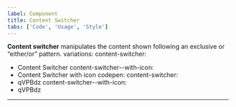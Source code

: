 ```yaml
---
label: Component
title: Content Switcher
tabs: ['Code', 'Usage', 'Style']
---
```


<page-intro>**Content switcher** manipulates the content shown following an exclusive or “either/or” pattern.</page-intro>
variations:
  content-switcher:
  - Content Switcher
  content-switcher--with-icon:
  - Content Switcher with icon
codepen:
  content-switcher:
  - qVPBdz
  content-switcher--with-icon:
  - qVPBdz
---
